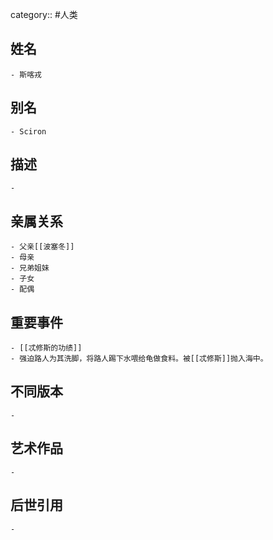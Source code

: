 category:: #人类
## 姓名
	- 斯喀戎
## 别名
	- Sciron
## 描述
	-
## 亲属关系
	- 父亲[[波塞冬]]
	- 母亲
	- 兄弟姐妹
	- 子女
	- 配偶
## 重要事件
	- [[忒修斯的功绩]]
	- 强迫路人为其洗脚，将路人踢下水喂给龟做食料。被[[忒修斯]]抛入海中。
## 不同版本
	-
## 艺术作品
	-
## 后世引用
	-

